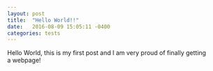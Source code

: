 ```yaml
---
layout: post
title:  "Hello World!!"
date:   2016-08-09 15:05:11 -0400
categories: tests
---
```


Hello World, this is my first post and I am very proud of finally getting    
a webpage! 


[My Poetry]: http://michaellamarr.com/WestminsterWoodsPoetry/Nithin/NithinPoetry.html
[More Poetry #cooper]: http://michaellamarr.com/WestminsterWoodsPoetry/Cooper/CooperPoetry.html

